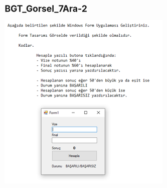 # BGT_Gorsel_7Ara-2

![alt text](https://github.com/ezfesoft/BGT_Gorsel_7Ara-2/blob/master/soru2.PNG?raw=true)
